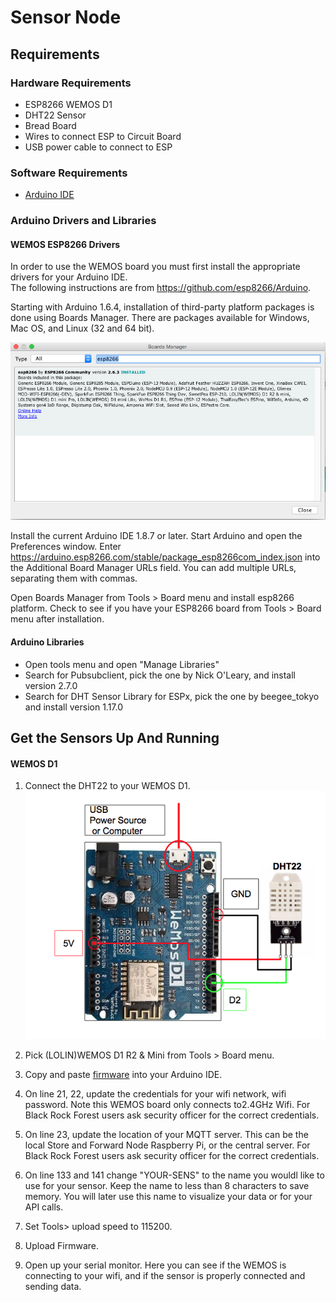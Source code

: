 # Sensor Node

## Requirements

### Hardware Requirements
* ESP8266 WEMOS D1
* DHT22 Sensor
* Bread Board
* Wires to connect ESP to Circuit Board
* USB power cable to connect to ESP

### Software Requirements
* [Arduino IDE](https://www.arduino.cc/en/Main/Software)

### Arduino Drivers and Libraries

#### WEMOS ESP8266 Drivers 

In order to use the WEMOS board you must first install the appropriate drivers for your Arduino IDE.  
The following instructions are from https://github.com/esp8266/Arduino.

Starting with Arduino 1.6.4, installation of third-party platform packages is done using Boards Manager. There are packages available for Windows, Mac OS, and Linux (32 and 64 bit).

![Board Manager](./images/Arduino-BoardManager-esp8266.png) 

Install the current Arduino IDE 1.8.7 or later.
Start Arduino and open the Preferences window. Enter https://arduino.esp8266.com/stable/package_esp8266com_index.json into the Additional Board Manager URLs field. You can add multiple URLs, separating them with commas.

Open Boards Manager from Tools > Board menu and install esp8266 platform.
Check to see if you have your ESP8266 board from Tools > Board menu after installation.

#### Arduino Libraries
- Open tools menu and open "Manage Libraries"
- Search for Pubsubclient, pick the one by Nick O'Leary, and install version 2.7.0
- Search for DHT Sensor Library for ESPx, pick the one by beegee_tokyo and install version 1.17.0


## Get the Sensors Up And Running
#### WEMOS D1

1. Connect the DHT22 to your WEMOS D1.  
![WEMOS-D1-DHT22-Schematic](./images/WEMOS-D1-DHT22-Schematic-2.png) 

2. Pick (LOLIN)WEMOS D1 R2 & Mini from Tools > Board menu.

3. Copy and paste [firmware](https://github.com/saycel/black-rock-forest-store-and-forward/blob/documentation/firmware/Store-Forward-DHT22/Store-Forward-DHT22.ino) into your Arduino IDE.

4. On line 21, 22, update the credentials for your wifi network, wifi password. Note this WEMOS board only connects to2.4GHz Wifi.  For Black Rock Forest users ask security officer for the correct credentials. 

5. On line 23, update the location of your MQTT server.  This can be the local Store and Forward Node Raspberry Pi, or the central server.  For Black Rock Forest users ask security officer for the correct credentials. 

6. On line 133 and 141 change "YOUR-SENS" to the name you wouldl like to use for your sensor.  Keep the name to less than 8 characters to save memory.  You will later use this name to visualize your data or for your API calls.  

7. Set Tools> upload speed to 115200.  

8. Upload Firmware.

9. Open up your serial monitor.  Here you can see if the WEMOS is connecting to your wifi, and if the sensor is properly connected and sending data.
